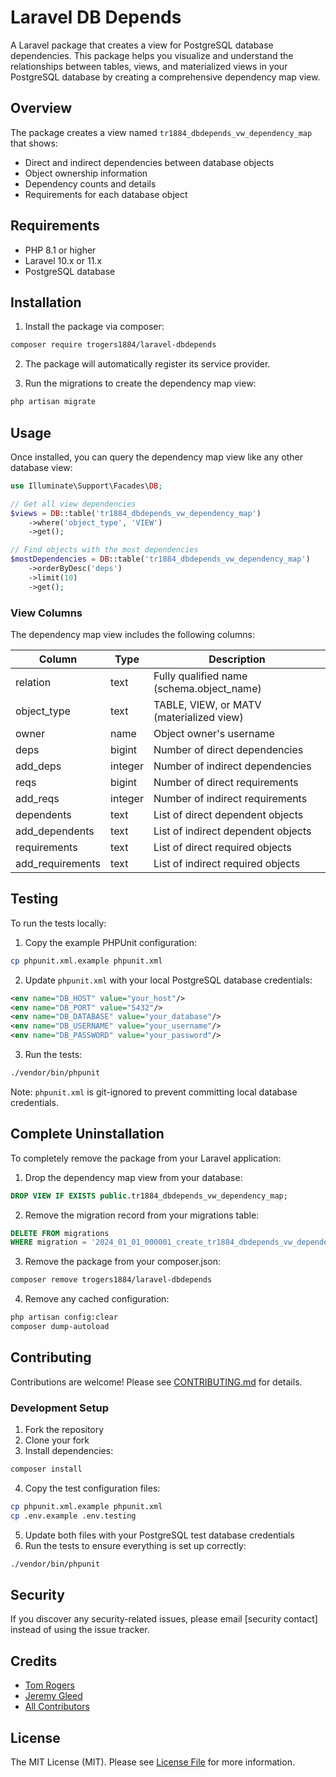 # Laravel DB Depends

A Laravel package that creates a view for PostgreSQL database dependencies. This package helps you visualize and understand the relationships between tables, views, and materialized views in your PostgreSQL database by creating a comprehensive dependency map view.

## Overview

The package creates a view named `tr1884_dbdepends_vw_dependency_map` that shows:
- Direct and indirect dependencies between database objects
- Object ownership information
- Dependency counts and details
- Requirements for each database object

## Requirements

- PHP 8.1 or higher
- Laravel 10.x or 11.x
- PostgreSQL database

## Installation

1. Install the package via composer:
```bash
composer require trogers1884/laravel-dbdepends
```

2. The package will automatically register its service provider.

3. Run the migrations to create the dependency map view:
```bash
php artisan migrate
```

## Usage

Once installed, you can query the dependency map view like any other database view:

```php
use Illuminate\Support\Facades\DB;

// Get all view dependencies
$views = DB::table('tr1884_dbdepends_vw_dependency_map')
    ->where('object_type', 'VIEW')
    ->get();

// Find objects with the most dependencies
$mostDependencies = DB::table('tr1884_dbdepends_vw_dependency_map')
    ->orderByDesc('deps')
    ->limit(10)
    ->get();
```

### View Columns

The dependency map view includes the following columns:

| Column           | Type    | Description                               |
|-----------------|---------|-------------------------------------------|
| relation        | text    | Fully qualified name (schema.object_name) |
| object_type     | text    | TABLE, VIEW, or MATV (materialized view) |
| owner           | name    | Object owner's username                   |
| deps            | bigint  | Number of direct dependencies            |
| add_deps        | integer | Number of indirect dependencies          |
| reqs            | bigint  | Number of direct requirements            |
| add_reqs        | integer | Number of indirect requirements          |
| dependents      | text    | List of direct dependent objects         |
| add_dependents  | text    | List of indirect dependent objects       |
| requirements    | text    | List of direct required objects          |
| add_requirements| text    | List of indirect required objects        |

## Testing

To run the tests locally:

1. Copy the example PHPUnit configuration:
```bash
cp phpunit.xml.example phpunit.xml
```

2. Update `phpunit.xml` with your local PostgreSQL database credentials:
```xml
<env name="DB_HOST" value="your_host"/>
<env name="DB_PORT" value="5432"/>
<env name="DB_DATABASE" value="your_database"/>
<env name="DB_USERNAME" value="your_username"/>
<env name="DB_PASSWORD" value="your_password"/>
```

3. Run the tests:
```bash
./vendor/bin/phpunit
```

Note: `phpunit.xml` is git-ignored to prevent committing local database credentials.

## Complete Uninstallation

To completely remove the package from your Laravel application:

1. Drop the dependency map view from your database:
```sql
DROP VIEW IF EXISTS public.tr1884_dbdepends_vw_dependency_map;
```

2. Remove the migration record from your migrations table:
```sql
DELETE FROM migrations 
WHERE migration = '2024_01_01_000001_create_tr1884_dbdepends_vw_dependency_map_view';
```

3. Remove the package from your composer.json:
```bash
composer remove trogers1884/laravel-dbdepends
```

4. Remove any cached configuration:
```bash
php artisan config:clear
composer dump-autoload
```

## Contributing

Contributions are welcome! Please see [CONTRIBUTING.md](CONTRIBUTING.md) for details.

### Development Setup

1. Fork the repository
2. Clone your fork
3. Install dependencies:
```bash
composer install
```
4. Copy the test configuration files:
```bash
cp phpunit.xml.example phpunit.xml
cp .env.example .env.testing
```
5. Update both files with your PostgreSQL test database credentials
6. Run the tests to ensure everything is set up correctly:
```bash
./vendor/bin/phpunit
```

## Security

If you discover any security-related issues, please email [security contact] instead of using the issue tracker.

## Credits

- [Tom Rogers](https://github.com/trogers1884)
- [Jeremy Gleed](https://github.com/GITHUB_USERNAME)
- [All Contributors](../../contributors)

## License

The MIT License (MIT). Please see [License File](LICENSE) for more information.